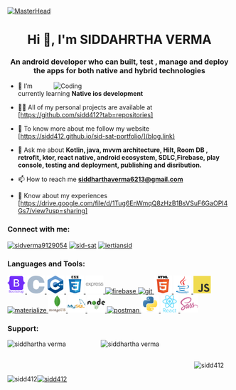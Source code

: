 [![MasterHead](https://blogger.googleusercontent.com/img/b/R29vZ2xl/AVvXsEiv3CjuEunEpPuvrsKEV0f7R_OSPonuZnDUi97Hrz68T9xKpsUHRoFaivipPxNQ6QT3BIHVxtSH85xurEqxSnC1S7rQklKL8vKj40E2xgFWE9ylhjZDHbWoie3Evgl_WjnG2nQ1UxFVs9lg3IAMIv_CHCsuesUuCW_BMddUXU4JErFXLn9Twcy2tKKfHA/s1600/Android-JetpackCompose1.2-Header.png)](https://sidd412.github.io/sid-sat-portfolio/)

<h1 align="center">Hi 👋, I'm SIDDAHRTHA VERMA</h1>
<h3 align="center">An android developer who can built, test , manage and deploy the apps for both native and hybrid technologies</h3>
<img align="right" alt="Coding" width="400" src="https://www.techbabble.zone/content/images/2021/07/46207-programmer-1.gif">



- 🌱 I’m currently learning **Native ios development**

- 👨‍💻 All of my personal projects are available at [https://github.com/sidd412?tab=repositories]

- 📝 To know more about me follow my website [https://sidd412.github.io/sid-sat-portfolio/](blog.link)

- 💬 Ask me about **Kotlin, java, mvvm architecture, Hilt, Room DB , retrofit, ktor, react native, android ecosystem, SDLC,Firebase, play console, testing and deployment, publishing and disribution.**

- 📫 How to reach me **siddharthaverma6213@gmail.com**

- 📄 Know about my experiences [https://drive.google.com/file/d/1Tug6EnWmqQ8zHzB1BsVSuF6GaOPI4Gs7/view?usp=sharing]

<h3 align="left">Connect with me:</h3>
<p align="left">
<a href="https://twitter.com/sidverma9129054" target="blank"><img align="center" src="https://raw.githubusercontent.com/rahuldkjain/github-profile-readme-generator/master/src/images/icons/Social/twitter.svg" alt="sidverma9129054" height="30" width="40" /></a>
<a href="https://linkedin.com/in/sid-sat" target="blank"><img align="center" src="https://raw.githubusercontent.com/rahuldkjain/github-profile-readme-generator/master/src/images/icons/Social/linked-in-alt.svg" alt="sid-sat" height="30" width="40" /></a>
<a href="https://instagram.com/iertiansid" target="blank"><img align="center" src="https://raw.githubusercontent.com/rahuldkjain/github-profile-readme-generator/master/src/images/icons/Social/instagram.svg" alt="iertiansid" height="30" width="40" /></a>

  
</p>

<h3 align="left">Languages and Tools:</h3>
<p align="left"> <a href="https://getbootstrap.com" target="_blank" rel="noreferrer"> <img src="https://raw.githubusercontent.com/devicons/devicon/master/icons/bootstrap/bootstrap-plain-wordmark.svg" alt="bootstrap" width="40" height="40"/> </a> <a href="https://www.cprogramming.com/" target="_blank" rel="noreferrer"> <img src="https://raw.githubusercontent.com/devicons/devicon/master/icons/c/c-original.svg" alt="c" width="40" height="40"/> </a> <a href="https://www.w3schools.com/cpp/" target="_blank" rel="noreferrer"> <img src="https://raw.githubusercontent.com/devicons/devicon/master/icons/cplusplus/cplusplus-original.svg" alt="cplusplus" width="40" height="40"/> </a> <a href="https://www.w3schools.com/css/" target="_blank" rel="noreferrer"> <img src="https://raw.githubusercontent.com/devicons/devicon/master/icons/css3/css3-original-wordmark.svg" alt="css3" width="40" height="40"/> </a> <a href="https://expressjs.com" target="_blank" rel="noreferrer"> <img src="https://raw.githubusercontent.com/devicons/devicon/master/icons/express/express-original-wordmark.svg" alt="express" width="40" height="40"/> </a> <a href="https://firebase.google.com/" target="_blank" rel="noreferrer"> <img src="https://www.vectorlogo.zone/logos/firebase/firebase-icon.svg" alt="firebase" width="40" height="40"/> </a> <a href="https://git-scm.com/" target="_blank" rel="noreferrer"> <img src="https://www.vectorlogo.zone/logos/git-scm/git-scm-icon.svg" alt="git" width="40" height="40"/> </a> <a href="https://www.w3.org/html/" target="_blank" rel="noreferrer"> <img src="https://raw.githubusercontent.com/devicons/devicon/master/icons/html5/html5-original-wordmark.svg" alt="html5" width="40" height="40"/> </a> <a href="https://www.java.com" target="_blank" rel="noreferrer"> <img src="https://raw.githubusercontent.com/devicons/devicon/master/icons/java/java-original.svg" alt="java" width="40" height="40"/> </a> <a href="https://developer.mozilla.org/en-US/docs/Web/JavaScript" target="_blank" rel="noreferrer"> <img src="https://raw.githubusercontent.com/devicons/devicon/master/icons/javascript/javascript-original.svg" alt="javascript" width="40" height="40"/> </a> <a href="https://materializecss.com/" target="_blank" rel="noreferrer"> <img src="https://raw.githubusercontent.com/prplx/svg-logos/5585531d45d294869c4eaab4d7cf2e9c167710a9/svg/materialize.svg" alt="materialize" width="40" height="40"/> </a> <a href="https://www.mongodb.com/" target="_blank" rel="noreferrer"> <img src="https://raw.githubusercontent.com/devicons/devicon/master/icons/mongodb/mongodb-original-wordmark.svg" alt="mongodb" width="40" height="40"/> </a> <a href="https://www.mysql.com/" target="_blank" rel="noreferrer"> <img src="https://raw.githubusercontent.com/devicons/devicon/master/icons/mysql/mysql-original-wordmark.svg" alt="mysql" width="40" height="40"/> </a> <a href="https://nodejs.org" target="_blank" rel="noreferrer"> <img src="https://raw.githubusercontent.com/devicons/devicon/master/icons/nodejs/nodejs-original-wordmark.svg" alt="nodejs" width="40" height="40"/> </a> <a href="https://postman.com" target="_blank" rel="noreferrer"> <img src="https://www.vectorlogo.zone/logos/getpostman/getpostman-icon.svg" alt="postman" width="40" height="40"/> </a> <a href="https://www.python.org" target="_blank" rel="noreferrer"> <img src="https://raw.githubusercontent.com/devicons/devicon/master/icons/python/python-original.svg" alt="python" width="40" height="40"/> </a> <a href="https://reactjs.org/" target="_blank" rel="noreferrer"> <img src="https://raw.githubusercontent.com/devicons/devicon/master/icons/react/react-original-wordmark.svg" alt="react" width="40" height="40"/> </a> <a href="https://sass-lang.com" target="_blank" rel="noreferrer"> <img src="https://raw.githubusercontent.com/devicons/devicon/master/icons/sass/sass-original.svg" alt="sass" width="40" height="40"/> </a> </p>

<h3 align="left">Support:</h3>
<p><a href="https://www.buymeacoffee.com/siddhartha verma"> <img align="left" src="https://cdn.buymeacoffee.com/buttons/v2/default-yellow.png" height="50" width="210" alt="siddhartha verma" /></a><a href="https://ko-fi.com/siddhartha verma"> <img align="left" src="https://cdn.ko-fi.com/cdn/kofi3.png?v=3" height="50" width="210" alt="siddhartha verma" /></a></p><br><br>


<p>&nbsp;<img align="left"  src="https://github-readme-stats.vercel.app/api?username=sidd412&show_icons=true&locale=en" alt="sidd412" /></p>

<p><img align="left" src="https://github-readme-streak-stats.herokuapp.com/?user=sidd412&" alt="sidd412" /></p>
<p align="left"> <a href="https://github.com/ryo-ma/github-profile-trophy"><img src="https://github-profile-trophy.vercel.app/?username=sidd412" alt="sidd412" /></a> </p>
